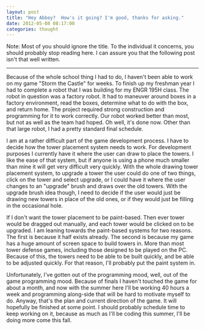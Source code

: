 ```yaml
---
layout: post
title: "Hey Abbey?  How's it going? I'm good, thanks for asking."
date: 2012-05-08 08:17:00
categories: thought
---
```


Note: Most of you should ignore the title.  To the individual it concerns, you should probably stop reading here.  I can assure you that the following post isn't that well written.

-----

Because of the whole school thing I had to do, I haven't been able to work on my game "Storm the Castle" for weeks.  To finish up my freshman year I had to complete a robot that I was building for my ENGR 195H class.  The robot in question was a factory robot. It had to maneuver around boxes in a factory environment, read the boxes, determine what to do with the box, and return home.  The project required strong construction and programming for it to work correctly. Our robot worked better than most, but not as well as the team had hoped.  Oh well, it's done now.  Other than that large robot, I had a pretty standard final schedule.

I am at a rather difficult part of the game development process.  I have to decide how the tower placement system needs to work.  For development purposes I currently have it where the user can draw to place the towers. I like the ease of that system, but if anyone is using a phone much smaller than mine it will get very difficult very quickly.  With the whole drawing tower placement system, to upgrade a tower the user could do one of two things, click on the tower and select upgrade, or I could have it where the user changes to an "upgrade" brush and draws over the old towers.  With the upgrade brush idea though, I need to decide if the user would just be drawing new towers in place of the old ones, or if they would just be filling in the occasional hole.

If I don't want the tower placement to be paint-based.  Then ever tower would be dragged out manually, and each tower would be clicked on to be upgraded.  I am leaning towards the paint-based systems for two reasons. The first is because it half exists already.  The second is because my game has a huge amount of screen space to build towers in. More than most tower defense games, including those designed to be played on the PC.  Because of this, the towers need to be able to be built quickly, and be able to be adjusted quickly.  For that reason, I'll probably put the paint system in.

Unfortunately, I've gotten out of the programming mood, well, out of the game programming mood.  Because of finals I haven't touched the game for about a month, and now with the summer here I'll be working 40 hours a week and programming along-side that will be hard to motivate myself to do. Anyway, that's the plan and current direction of the game.  It will hopefully be finished at some point.  I should probably schedule time to keep working on it, because as much as I'll be coding this summer, I'll be doing more come this fall.
